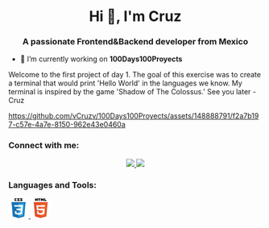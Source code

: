 <h1 align="center">Hi 👋, I'm Cruz</h1>
<h3 align="center">A passionate Frontend&Backend developer from Mexico</h3>

- 🔭 I’m currently working on **100Days100Proyects**

Welcome to the first project of day 1.
 The goal of this exercise was to create a terminal that would print 'Hello World' in the languages we know. My terminal is inspired by the game 'Shadow of The Colossus.' See you later
 -Cruz

https://github.com/vCruzv/100Days100Proyects/assets/148888791/f2a7b197-c57e-4a7e-8150-962e43e0460a


<h3 align="left">Connect with me:</h3>
<div align="center">
    <a href="https://www.instagram.com/lapanteramora___/" target="_blank">
    <img src="https://img.shields.io/badge/Instagram-E4405F?style=for-the-badge&logo=instagram&logoColor=white"/>
    </a>
            <a href="https://www.facebook.com/profile.php?id=100074619822824" target="_blank">
                <img src="https://img.shields.io/badge/Facebook-1877F2?style=for-the-badge&logo=facebook&logoColor=white"/>
            </a>
<h3 align="left">Languages and Tools:</h3>
<p align="left"> <a href="https://www.w3schools.com/css/" target="_blank" rel="noreferrer"> <img src="https://raw.githubusercontent.com/devicons/devicon/master/icons/css3/css3-original-wordmark.svg" alt="css3" width="40" height="40"/> </a> <a href="https://www.w3.org/html/" target="_blank" rel="noreferrer"> <img src="https://raw.githubusercontent.com/devicons/devicon/master/icons/html5/html5-original-wordmark.svg" alt="html5" width="40" height="40"/> </a> </p>
